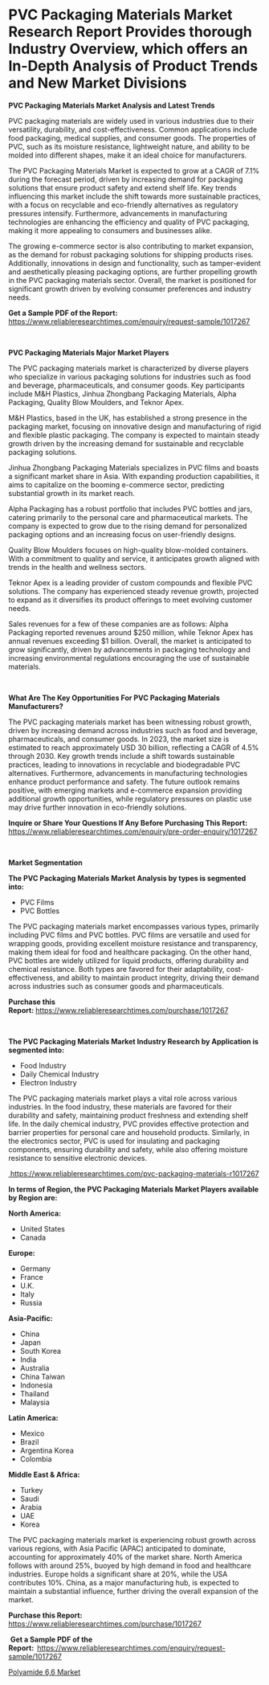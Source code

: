<p><h1>PVC Packaging Materials Market Research Report Provides thorough Industry Overview, which offers an In-Depth Analysis of Product Trends and New Market Divisions</h1></p><p><strong>PVC Packaging Materials Market Analysis and Latest Trends</strong></p>
<p><p>PVC packaging materials are widely used in various industries due to their versatility, durability, and cost-effectiveness. Common applications include food packaging, medical supplies, and consumer goods. The properties of PVC, such as its moisture resistance, lightweight nature, and ability to be molded into different shapes, make it an ideal choice for manufacturers.</p><p>The PVC Packaging Materials Market is expected to grow at a CAGR of 7.1% during the forecast period, driven by increasing demand for packaging solutions that ensure product safety and extend shelf life. Key trends influencing this market include the shift towards more sustainable practices, with a focus on recyclable and eco-friendly alternatives as regulatory pressures intensify. Furthermore, advancements in manufacturing technologies are enhancing the efficiency and quality of PVC packaging, making it more appealing to consumers and businesses alike.</p><p>The growing e-commerce sector is also contributing to market expansion, as the demand for robust packaging solutions for shipping products rises. Additionally, innovations in design and functionality, such as tamper-evident and aesthetically pleasing packaging options, are further propelling growth in the PVC packaging materials sector. Overall, the market is positioned for significant growth driven by evolving consumer preferences and industry needs.</p></p>
<p><strong>Get a Sample PDF of the Report:&nbsp;</strong> <a href="https://www.reliableresearchtimes.com/enquiry/request-sample/1017267?utm_campaign=1420&utm_medium=2&utm_source=Github&utm_content=ia&utm_term=21032025&utm_id=pvc-packaging-materials">https://www.reliableresearchtimes.com/enquiry/request-sample/1017267</a></p>
<p>&nbsp;</p>
<p><strong>PVC Packaging Materials Major Market Players</strong></p>
<p><p>The PVC packaging materials market is characterized by diverse players who specialize in various packaging solutions for industries such as food and beverage, pharmaceuticals, and consumer goods. Key participants include M&H Plastics, Jinhua Zhongbang Packaging Materials, Alpha Packaging, Quality Blow Moulders, and Teknor Apex. </p><p>M&H Plastics, based in the UK, has established a strong presence in the packaging market, focusing on innovative design and manufacturing of rigid and flexible plastic packaging. The company is expected to maintain steady growth driven by the increasing demand for sustainable and recyclable packaging solutions.</p><p>Jinhua Zhongbang Packaging Materials specializes in PVC films and boasts a significant market share in Asia. With expanding production capabilities, it aims to capitalize on the booming e-commerce sector, predicting substantial growth in its market reach.</p><p>Alpha Packaging has a robust portfolio that includes PVC bottles and jars, catering primarily to the personal care and pharmaceutical markets. The company is expected to grow due to the rising demand for personalized packaging options and an increasing focus on user-friendly designs.</p><p>Quality Blow Moulders focuses on high-quality blow-molded containers. With a commitment to quality and service, it anticipates growth aligned with trends in the health and wellness sectors.</p><p>Teknor Apex is a leading provider of custom compounds and flexible PVC solutions. The company has experienced steady revenue growth, projected to expand as it diversifies its product offerings to meet evolving customer needs.</p><p>Sales revenues for a few of these companies are as follows: Alpha Packaging reported revenues around $250 million, while Teknor Apex has annual revenues exceeding $1 billion. Overall, the market is anticipated to grow significantly, driven by advancements in packaging technology and increasing environmental regulations encouraging the use of sustainable materials.</p></p>
<p>&nbsp;</p>
<p><strong>What Are The Key Opportunities For PVC Packaging Materials Manufacturers?</strong></p>
<p><p>The PVC packaging materials market has been witnessing robust growth, driven by increasing demand across industries such as food and beverage, pharmaceuticals, and consumer goods. In 2023, the market size is estimated to reach approximately USD 30 billion, reflecting a CAGR of 4.5% through 2030. Key growth trends include a shift towards sustainable practices, leading to innovations in recyclable and biodegradable PVC alternatives. Furthermore, advancements in manufacturing technologies enhance product performance and safety. The future outlook remains positive, with emerging markets and e-commerce expansion providing additional growth opportunities, while regulatory pressures on plastic use may drive further innovation in eco-friendly solutions.</p></p>
<p><strong>Inquire or Share Your Questions If Any Before Purchasing This Report:</strong> <a href="https://www.reliableresearchtimes.com/enquiry/pre-order-enquiry/1017267?utm_campaign=1420&utm_medium=2&utm_source=Github&utm_content=ia&utm_term=21032025&utm_id=pvc-packaging-materials">https://www.reliableresearchtimes.com/enquiry/pre-order-enquiry/1017267</a></p>
<p>&nbsp;</p>
<p><strong>Market Segmentation</strong></p>
<p><strong>The PVC Packaging Materials Market Analysis by types is segmented into:</strong></p>
<p><ul><li>PVC Films</li><li>PVC Bottles</li></ul></p>
<p><p>The PVC packaging materials market encompasses various types, primarily including PVC films and PVC bottles. PVC films are versatile and used for wrapping goods, providing excellent moisture resistance and transparency, making them ideal for food and healthcare packaging. On the other hand, PVC bottles are widely utilized for liquid products, offering durability and chemical resistance. Both types are favored for their adaptability, cost-effectiveness, and ability to maintain product integrity, driving their demand across industries such as consumer goods and pharmaceuticals.</p></p>
<p><strong>Purchase this Report:&nbsp;</strong><a href="https://www.reliableresearchtimes.com/purchase/1017267?utm_campaign=1420&utm_medium=2&utm_source=Github&utm_content=ia&utm_term=21032025&utm_id=pvc-packaging-materials">https://www.reliableresearchtimes.com/purchase/1017267</a></p>
<p>&nbsp;</p>
<p><strong>The PVC Packaging Materials Market Industry Research by Application is segmented into:</strong></p>
<p><ul><li>Food Industry</li><li>Daily Chemical Industry</li><li>Electron Industry</li></ul></p>
<p><p>The PVC packaging materials market plays a vital role across various industries. In the food industry, these materials are favored for their durability and safety, maintaining product freshness and extending shelf life. In the daily chemical industry, PVC provides effective protection and barrier properties for personal care and household products. Similarly, in the electronics sector, PVC is used for insulating and packaging components, ensuring durability and safety, while also offering moisture resistance to sensitive electronic devices.</p></p>
<p><a href="https://www.reliableresearchtimes.com/pvc-packaging-materials-r1017267?utm_campaign=1420&utm_medium=2&utm_source=Github&utm_content=ia&utm_term=21032025&utm_id=pvc-packaging-materials">&nbsp;https://www.reliableresearchtimes.com/pvc-packaging-materials-r1017267</a></p>
<p><strong>In terms of Region, the PVC Packaging Materials Market Players available by Region are:</strong></p>
<p>
    <p> <strong> North America: </strong>
        <ul>
            <li>United States</li>
            <li>Canada</li>
        </ul>
        </p> 
    <p> <strong> Europe: </strong>
        <ul>
            <li>Germany</li>
            <li>France</li>
            <li>U.K.</li>
            <li>Italy</li>
            <li>Russia</li>
        </ul>
        </p> 
    <p> <strong> Asia-Pacific: </strong>
        <ul>
            <li>China</li>
            <li>Japan</li>
            <li>South Korea</li>
            <li>India</li>
            <li>Australia</li>
            <li>China Taiwan</li>
            <li>Indonesia</li>
            <li>Thailand</li>
            <li>Malaysia</li>
        </ul>
        </p> 
    <p> <strong> Latin America: </strong>
        <ul>
            <li>Mexico</li>
            <li>Brazil</li>
            <li>Argentina Korea</li>
            <li>Colombia</li>
        </ul>
        </p> 
    <p> <strong> Middle East & Africa: </strong>
        <ul>
            <li>Turkey</li>
            <li>Saudi</li>
            <li>Arabia</li>
            <li>UAE</li>
            <li>Korea</li>
        </ul>
    </p>
    </p>
<p><p>The PVC packaging materials market is experiencing robust growth across various regions, with Asia Pacific (APAC) anticipated to dominate, accounting for approximately 40% of the market share. North America follows with around 25%, buoyed by high demand in food and healthcare industries. Europe holds a significant share at 20%, while the USA contributes 10%. China, as a major manufacturing hub, is expected to maintain a substantial influence, further driving the overall expansion of the market.</p></p>
<p><strong>Purchase this Report: </strong><a href="https://www.reliableresearchtimes.com/purchase/1017267?utm_campaign=1420&utm_medium=2&utm_source=Github&utm_content=ia&utm_term=21032025&utm_id=pvc-packaging-materials">https://www.reliableresearchtimes.com/purchase/1017267</a></p>
<p>&nbsp;<strong>Get a Sample PDF of the Report:&nbsp;&nbsp;</strong><a href="https://www.reliableresearchtimes.com/enquiry/request-sample/1017267?utm_campaign=1420&utm_medium=2&utm_source=Github&utm_content=ia&utm_term=21032025&utm_id=pvc-packaging-materials">https://www.reliableresearchtimes.com/enquiry/request-sample/1017267</a></p>
<p><strong></strong></p>
<p><p><a href="https://github.com/motanafraxer/Market-Research-Report-List-1/blob/main/polyamide-66-market.md?utm_campaign=1420&utm_medium=2&utm_source=Github&utm_content=ia&utm_term=21032025&utm_id=pvc-packaging-materials">Polyamide 6,6 Market</a></p></p>